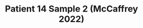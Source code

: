 ---
title: Patient 14 Sample 2 (McCaffrey 2022)
layout: minerva-1-5
exhibit: config-mccaffrey-2022/Patient14-2 
images: https://s3.amazonaws.com/www.cycif.org/mccaffrey-2022/Patient14-2
---